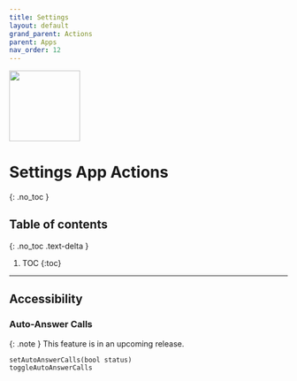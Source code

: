 ```yaml
---
title: Settings
layout: default
grand_parent: Actions
parent: Apps
nav_order: 12
---
```


<img src="https://github.com/user-attachments/assets/119e1dc4-f4b9-4c0b-8b07-4c99fb7d69cf"
     width="128"
/>

# Settings App Actions
{: .no_toc }

## Table of contents
{: .no_toc .text-delta }

1. TOC
{:toc}

---

## Accessibility

### Auto-Answer Calls

{: .note }
This feature is in an upcoming release.

```
setAutoAnswerCalls(bool status)
toggleAutoAnswerCalls
```

